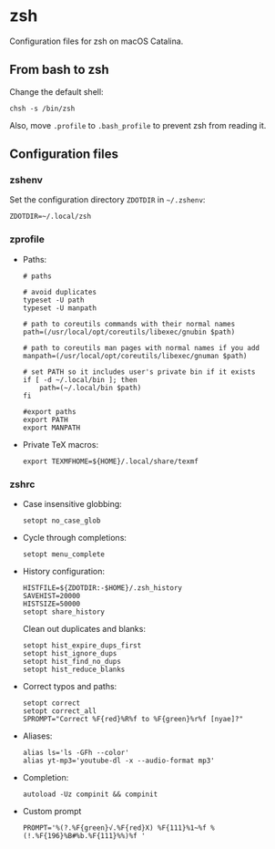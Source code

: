 # zsh

Configuration files for zsh on macOS Catalina.

## From bash to zsh ##

Change the default shell:

``` shell
chsh -s /bin/zsh
```

Also, move `.profile` to `.bash_profile` to prevent zsh from reading
it.

## Configuration files ##

### zshenv

Set the configuration directory `ZDOTDIR` in `~/.zshenv`:

``` shell
ZDOTDIR=~/.local/zsh
```

### zprofile 

- Paths:
  ``` shell
  # paths

  # avoid duplicates
  typeset -U path
  typeset -U manpath

  # path to coreutils commands with their normal names
  path=(/usr/local/opt/coreutils/libexec/gnubin $path)

  # path to coreutils man pages with normal names if you add
  manpath=(/usr/local/opt/coreutils/libexec/gnuman $path)

  # set PATH so it includes user's private bin if it exists
  if [ -d ~/.local/bin ]; then
      path=(~/.local/bin $path)
  fi

  #export paths
  export PATH
  export MANPATH
  ```

- Private TeX macros:

  ``` shell
  export TEXMFHOME=${HOME}/.local/share/texmf
  ```

### zshrc

- Case insensitive globbing:
  ``` shell
  setopt no_case_glob
  ```

- Cycle through completions:
  ``` shell
  setopt menu_complete
  ```

- History configuration:
  ``` shell
  HISTFILE=${ZDOTDIR:-$HOME}/.zsh_history
  SAVEHIST=20000
  HISTSIZE=50000
  setopt share_history
  ```
  Clean out duplicates and blanks:
  ``` shell
  setopt hist_expire_dups_first
  setopt hist_ignore_dups
  setopt hist_find_no_dups
  setopt hist_reduce_blanks
  ```

- Correct typos and paths:
  ``` shell
  setopt correct
  setopt correct_all
  SPROMPT="Correct %F{red}%R%f to %F{green}%r%f [nyae]?"
  ```


- Aliases:

  ``` shell
  alias ls='ls -GFh --color'
  alias yt-mp3='youtube-dl -x --audio-format mp3'
  ```

- Completion:

  ``` shell
  autoload -Uz compinit && compinit
  ```

- Custom prompt

  ``` shell
  PROMPT='%(?.%F{green}√.%F{red}X) %F{111}%1~%f %(!.%F{196}%B#%b.%F{111}%%)%f '
  ```
